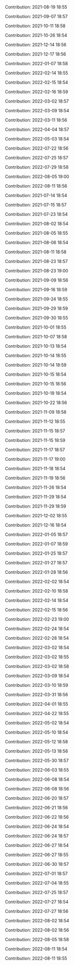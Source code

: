Contribution: 2021-08-19 18:55

Contribution: 2021-09-07 18:57

Contribution: 2021-10-11 18:58

Contribution: 2021-10-26 18:54

Contribution: 2021-12-14 18:56

Contribution: 2021-12-17 18:56

Contribution: 2022-01-07 18:58

Contribution: 2022-02-14 18:55

Contribution: 2022-02-15 18:54

Contribution: 2022-02-16 18:59

Contribution: 2022-03-02 18:57

Contribution: 2022-03-09 18:54

Contribution: 2022-03-11 18:56

Contribution: 2022-04-04 18:57

Contribution: 2022-05-03 18:54

Contribution: 2022-07-22 18:56

Contribution: 2022-07-25 18:57

Contribution: 2022-07-29 18:58

Contribution: 2022-08-05 19:00

Contribution: 2022-08-11 18:56

Contribution: 2021-07-14 18:54

Contribution: 2021-07-15 18:57

Contribution: 2021-07-23 18:54

Contribution: 2021-08-02 18:54

Contribution: 2021-08-05 18:55

Contribution: 2021-08-06 18:54

Contribution: 2021-08-11 18:58

Contribution: 2021-08-23 18:57

Contribution: 2021-08-23 19:00

Contribution: 2021-09-09 18:56

Contribution: 2021-09-16 18:59

Contribution: 2021-09-24 18:55

Contribution: 2021-09-29 18:59

Contribution: 2021-09-30 18:55

Contribution: 2021-10-01 18:55

Contribution: 2021-10-07 18:58

Contribution: 2021-10-13 18:54

Contribution: 2021-10-14 18:55

Contribution: 2021-10-14 18:59

Contribution: 2021-10-15 18:54

Contribution: 2021-10-15 18:56

Contribution: 2021-10-19 18:54

Contribution: 2021-10-22 18:56

Contribution: 2021-11-09 18:58

Contribution: 2021-11-12 18:55

Contribution: 2021-11-15 18:57

Contribution: 2021-11-15 18:59

Contribution: 2021-11-17 18:57

Contribution: 2021-11-17 19:00

Contribution: 2021-11-18 18:54

Contribution: 2021-11-19 18:56

Contribution: 2021-11-26 18:54

Contribution: 2021-11-29 18:54

Contribution: 2021-11-29 18:59

Contribution: 2021-12-02 18:55

Contribution: 2021-12-16 18:54

Contribution: 2022-01-05 18:57

Contribution: 2022-01-07 18:59

Contribution: 2022-01-25 18:57

Contribution: 2022-01-27 18:57

Contribution: 2022-01-28 18:56

Contribution: 2022-02-02 18:54

Contribution: 2022-02-10 18:58

Contribution: 2022-02-14 18:54

Contribution: 2022-02-15 18:56

Contribution: 2022-02-23 19:00

Contribution: 2022-02-24 18:54

Contribution: 2022-02-28 18:54

Contribution: 2022-03-02 18:54

Contribution: 2022-03-02 18:55

Contribution: 2022-03-02 18:58

Contribution: 2022-03-09 18:54

Contribution: 2022-03-10 18:59

Contribution: 2022-03-31 18:56

Contribution: 2022-04-01 18:55

Contribution: 2022-04-22 18:55

Contribution: 2022-05-02 18:54

Contribution: 2022-05-10 18:54

Contribution: 2022-05-12 18:58

Contribution: 2022-05-13 18:56

Contribution: 2022-05-30 18:57

Contribution: 2022-06-03 18:55

Contribution: 2022-06-08 18:54

Contribution: 2022-06-08 18:56

Contribution: 2022-06-20 18:57

Contribution: 2022-06-21 18:56

Contribution: 2022-06-22 18:56

Contribution: 2022-06-24 18:54

Contribution: 2022-06-24 18:57

Contribution: 2022-06-27 18:54

Contribution: 2022-06-27 18:55

Contribution: 2022-06-30 18:57

Contribution: 2022-07-01 18:57

Contribution: 2022-07-04 18:55

Contribution: 2022-07-25 18:57

Contribution: 2022-07-27 18:54

Contribution: 2022-07-27 18:56

Contribution: 2022-08-02 18:54

Contribution: 2022-08-02 18:56

Contribution: 2022-08-05 18:58

Contribution: 2022-08-11 18:54

Contribution: 2022-08-11 18:55

